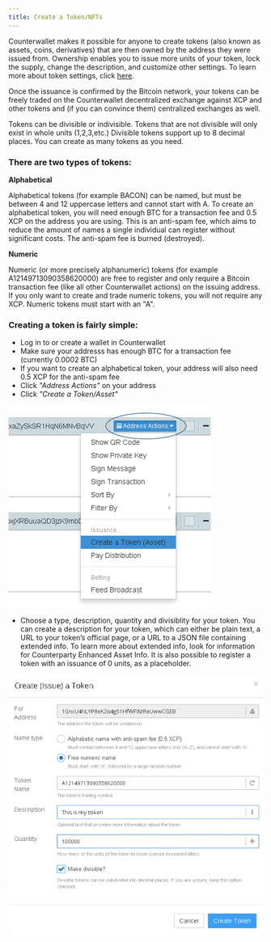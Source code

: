 ```yaml
---
title: Create a Token/NFTs
---
```



Counterwallet makes it possible for anyone to create tokens (also known as assets, coins, derivatives) that are then owned by the address they were issued from. Ownership enables you to issue more units of your token, lock the supply, change the description, and customize other settings. To learn more about token settings, click [here](change_token_settings.md).

Once the issuance is confirmed by the Bitcoin network, your tokens can be freely traded on the Counterwallet decentralized exchange against XCP and other tokens and (if you can convince them) centralized exchanges as well.

Tokens can be divisible or indivisible. Tokens that are not divisible will only exist in whole units (1,2,3,etc.) Divisible tokens support up to 8 decimal places. You can create as many tokens as you need. 

### There are two types of tokens:

**Alphabetical**

Alphabetical tokens (for example BACON) can be named, but must be between 4 and 12 uppercase letters and cannot start with A. To create an alphabetical token, you will need enough BTC for a transaction fee and 0.5 XCP on the address you are using. This is an anti-spam fee, which aims to reduce the amount of names a single individual can register without significant costs. The anti-spam fee is burned (destroyed).

**Numeric**

Numeric (or more precisely alphanumeric) tokens (for example A12149713090358620000) are free to register and only require a Bitcoin transaction fee (like all other Counterwallet actions) on the issuing address. If you only want to create and trade numeric tokens, you will not require any XCP. Numeric tokens must start with an "A".

### Creating a token is fairly simple:

* Log in to or create a wallet in Counterwallet
* Make sure your addresss has enough BTC for a transaction fee (currently 0.0002 BTC)
* If you want to create an alphabetical token, your address will also need 0.5 XCP for the anti-spam fee
* Click *"Address Actions"* on your address
* Click *"Create a Token/Asset"*

![](../../../static/img/create_token1.png)

* Choose a type, description, quantity and divisiblity for your token. You can create a description for your token, which can either be plain text, a URL to your token’s official page, or a URL to a JSON file containing extended info. To learn more about extended info, look for information for Counterparty Enhanced Asset Info. It is also possible to register a token with an issuance of 0 units, as a placeholder.

![](../../../static/img/create_token2.png)


